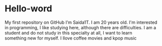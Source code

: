 # Hello-word
My first repository on GitHub
I’m Saida1T. I am 20 years old. I'm interested in programming, I like studying here, although there are difficulties.
I am a student and do not study in this specialty at all, I want to learn something new for myself.
I llove coffee movies and kpop music
